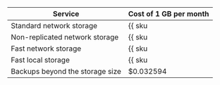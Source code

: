 Service | Cost of 1 GB per month |
| ----- | ----- |
| Standard network storage | {{ sku|USD|mdb.cluster.network-hdd.pg|month|string }} |
| Non-replicated network storage | {{ sku|USD|mdb.cluster.network-ssd-nonreplicated.pg|month|string }} |
| Fast network storage | {{ sku|USD|mdb.cluster.network-nvme.pg|month|string }} |
| Fast local storage | {{ sku|USD|mdb.cluster.local-nvme.pg|month|string }} |
| Backups beyond the storage size | $0.032594 |
